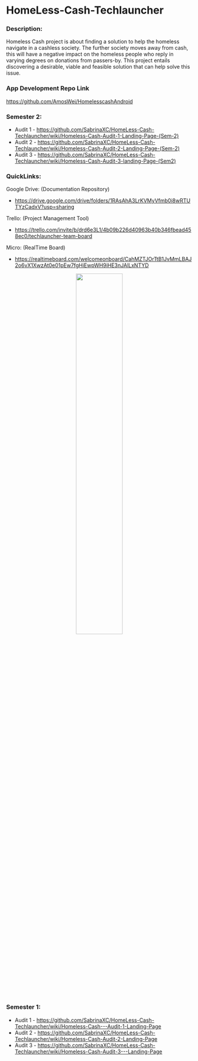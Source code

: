 # HomeLess-Cash-Techlauncher

### Description: 

Homeless Cash project is about finding a solution to help the homeless navigate in a cashless society. The further society moves away from cash, this will have a negative impact on the homeless people who reply in varying degrees on donations from passers-by. This project entails discovering a desirable, viable and feasible solution that can help solve this issue.  

### App Development Repo Link
https://github.com/AmosWei/HomelesscashAndroid

### Semester 2:
* Audit 1 - https://github.com/SabrinaXC/HomeLess-Cash-Techlauncher/wiki/Homeless-Cash-Audit-1-Landing-Page-(Sem-2)
* Audit 2 - https://github.com/SabrinaXC/HomeLess-Cash-Techlauncher/wiki/Homeless-Cash-Audit-2-Landing-Page-(Sem-2)
* Audit 3 - https://github.com/SabrinaXC/HomeLess-Cash-Techlauncher/wiki/Homeless-Cash-Audit-3-landing-Page-(Sem2) 

### QuickLinks:
Google Drive: (Documentation Repository)
* https://drive.google.com/drive/folders/1RAsAhA3LrKVMyVfmb0i8wRTUTYzCadxV?usp=sharing 

Trello: (Project Management Tool) 
* https://trello.com/invite/b/drd6e3L1/4b09b226d40963b40b346fbead458ec0/techlauncher-team-board

Micro: (RealTime Board)
* https://realtimeboard.com/welcomeonboard/CahMZTJOrTtB1JvMmLBAJ2o6vX1XwzAt0e01pEw7fgHiEwpWH9iHE3nJAlLxNTYD 


<p align="center">
<img align="center" width="50%" src="https://github.com/SabrinaXC/HomeLess-Cash-Techlauncher/blob/master/img/Homeless_Cash_stakeholders.png">
</p>



### Semester 1:
* Audit 1 - https://github.com/SabrinaXC/HomeLess-Cash-Techlauncher/wiki/Homeless-Cash---Audit-1-Landing-Page 
* Audit 2 - https://github.com/SabrinaXC/HomeLess-Cash-Techlauncher/wiki/Homeless-Cash-Audit-2-Landing-Page
* Audit 3 - https://github.com/SabrinaXC/HomeLess-Cash-Techlauncher/wiki/Homeless-Cash-Audit-3---Landing-Page








